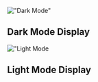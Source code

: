 !["Dark Mode"](https://github.com/mohamed-zakariya/Calculator-App/blob/mohamed-zakariya/Main/Calc-photos/Black%20Mode.jpeg)
## Dark Mode Display

!["Light Mode](https://github.com/mohamed-zakariya/Calculator-App/blob/mohamed-zakariya/Main/Calc-photos/LightMode.jpeg)
## Light Mode Display